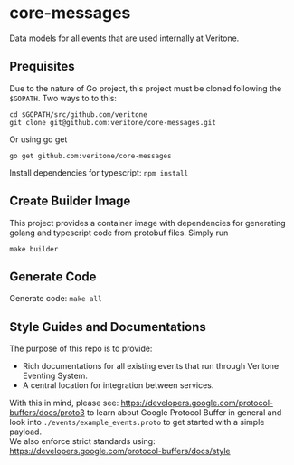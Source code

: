 # core-messages

Data models for all events that are used internally at Veritone.

## Prequisites

Due to the nature of Go project, this project must be cloned following the `$GOPATH`. Two ways to to this:

```shell
cd $GOPATH/src/github.com/veritone
git clone git@github.com:veritone/core-messages.git
```

Or using go get

```shell
go get github.com:veritone/core-messages
```

Install dependencies for typescript: `npm install`

## Create Builder Image

This project provides a container image with dependencies for generating golang and typescript code from protobuf files. Simply run

```shell
make builder
```

## Generate Code

Generate code: `make all`

## Style Guides and Documentations

The purpose of this repo is to provide:

- Rich documentations for all existing events that run through Veritone Eventing System.
- A central location for integration between services.

With this in mind, please see: https://developers.google.com/protocol-buffers/docs/proto3 to learn about Google Protocol Buffer in general and look into `./events/example_events.proto` to get started with a simple payload.  
We also enforce strict standards using: https://developers.google.com/protocol-buffers/docs/style
